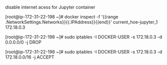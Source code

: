 disable internet acess for Jupyter container

[root@ip-172-31-22-198 ~]# docker inspect -f '{{range .NetworkSettings.Networks}}{{.IPAddress}}{{end}}' current_hoe-jupyter_1
172.18.0.3

[root@ip-172-31-22-198 ~]# sudo iptables -I DOCKER-USER -s 172.18.0.3 -d 0.0.0.0/0 -j DROP

[root@ip-172-31-22-198 ~]# sudo iptables -I DOCKER-USER -s 172.18.0.3 -d 172.18.0.0/16 -j ACCEPT
